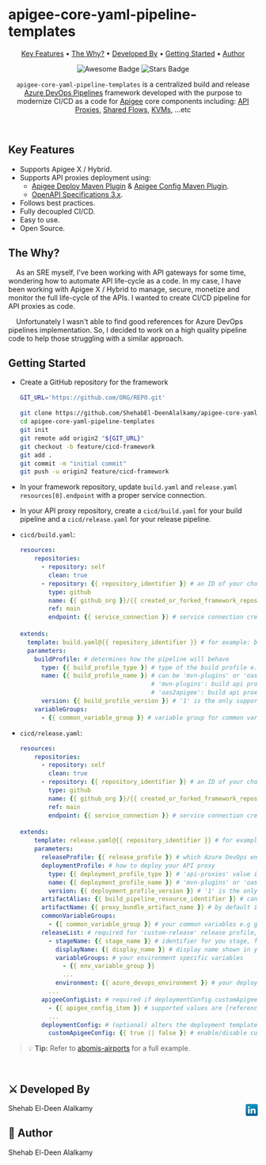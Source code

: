 <!-- markdownlint-configure-file {
  "MD033": false,
  "MD041": false
} -->

# apigee-core-yaml-pipeline-templates

<div align="center">

[Key Features](#key-features) •
[The Why?](#the-why) •
[Developed By](#%EF%B8%8F-developed-by) •
[Getting Started](#getting-started) •
[Author](#book-author)

<img src="https://cdn.rawgit.com/sindresorhus/awesome/d7305f38d29fed78fa85652e3a63e154dd8e8829/media/badge.svg" alt="Awesome Badge"/>
<img src="https://img.shields.io/pypi/status/ansicolortags.svg" alt="Stars Badge"/>

<br />

`apigee-core-yaml-pipeline-templates` is a centralized build and release [Azure DevOps Pipelines][azure-pipelines] framework developed with the purpose to modernize CI/CD as a code for [Apigee][apigee] core components including: [API Proxies][apigee-api-proxy], [Shared Flows][apigee-sf], [KVMs][apigee-kvm], ...etc

</div>

<br />

## Key Features

- Supports Apigee X / Hybrid.
- Supports API proxies deployment using:
  - [Apigee Deploy Maven Plugin][apigee-deploy-mvn] & [Apigee Config Maven Plugin][apigee-config-mvn].
  - [OpenAPI Specifications 3.x][oas].
- Follows best practices.
- Fully decoupled CI/CD.
- Easy to use.
- Open Source.

## The Why?

&nbsp;&nbsp;&nbsp;&nbsp;As an SRE myself, I've been working with API gateways for some time, wondering how to automate API life-cycle as a code. In my case, I have been working with Apigee X / Hybrid to manage, secure, monetize and monitor the full life-cycle of the APIs. I wanted to create CI/CD pipeline for API proxies as code.

&nbsp;&nbsp;&nbsp;&nbsp;Unfortunately I wasn't able to find good references for Azure DevOps pipelines implementation. So, I decided to work on a high quality pipeline code to help those struggling with a similar approach.

## Getting Started

- Create a GitHub repository for the framework

    ```bash
    GIT_URL='https://github.com/ORG/REPO.git'
    ```

    ```bash
    git clone https://github.com/ShehabEl-DeenAlalkamy/apigee-core-yaml-pipeline-templates.git
    cd apigee-core-yaml-pipeline-templates
    git init
    git remote add origin2 "${GIT_URL}"
    git checkout -b feature/cicd-framework
    git add .
    git commit -m "initial commit"
    git push -u origin2 feature/cicd-framework
    ```

- In your framework repository, update `build.yaml` and `release.yaml` `resources[0].endpoint` with a proper service connection.

- In your API proxy repository, create a `cicd/build.yaml` for your build pipeline and a `cicd/release.yaml` for your release pipeline.

- `cicd/build.yaml`:

    ```yaml
    resources:
        repositories:
          - repository: self
            clean: true
          - repository: {{ repository_identifier }} # an ID of your choice. for example: 'apigee-core'
            type: github
            name: {{ github_org }}/{{ created_or_forked_framework_repository }}
            ref: main
            endpoint: {{ service_connection }} # service connection created in your ADO project to access the repository

    extends:
      template: build.yaml@{{ repository_identifier }} # for example: build.yaml@apigee-core
      parameters:
        buildProfile: # determines how the pipeline will behave
          type: {{ build_profile_type }} # type of the build profile e.g. 'api-proxies', 'sharedflows', ..etc. 'api-proxies' value is the only supported value
          name: {{ build_profile_name }} # can be 'mvn-plugins' or 'oas2apigee'
                                         # 'mvn-plugins': build api proxies using Apigee Deploy & Apigee Config Maven Plugins
                                         # 'oas2apigee': build api proxies using apigeecli to deploy API proxies using OAS3.x files
          version: {{ build_profile_version }} # '1' is the only supported version currently      
        variableGroups:
          - {{ common_variable_group }} # variable group for common variables across all environments, e.g gcpServiceAccount, org & proxyDesc
    ```
  
- `cicd/release.yaml`:
  
    ```yaml
    resources:
        repositories:
          - repository: self
            clean: true
          - repository: {{ repository_identifier }} # an ID of your choice. for example: 'apigee-core'
            type: github
            name: {{ github_org }}/{{ created_or_forked_framework_repository }}
            ref: main
            endpoint: {{ service_connection }} # service connection created in your ADO project to access the repository

    extends:
        template: release.yaml@{{ repository_identifier }} # for example: release.yaml@apigee-core
        parameters:
          releaseProfile: {{ release_profile }} # which Azure DevOps environments to deploy to, currently 'custom-release' is the only supported value
          deploymentProfile: # how to deploy your API proxy
            type: {{ deployment_profile_type }} # 'api-proxies' value is the only supported value
            name: {{ deployment_profile_name }} # 'mvn-plugins' or 'oas2apigee' are supported
            version: {{ deployment_profile_version }} # '1' is the only supported value
          artifactAlias: {{ build_pipeline_resource_identifier }} # can be specified in resources.pipelines[0].pipeline
          artifactName: {{ proxy_bundle_artifact_name }} # by default it is named 'proxy-bundle-artifacts' in your build pipeline
          commonVariableGroups:
            - {{ common_variable_group }} # your common variables e.g gcpServiceAccount, org & proxyDesc
          releaseList: # required for 'custom-release' release profile, specify list of your deployment environments
            - stageName: {{ stage_name }} # identifier for you stage, for example 'Dev'
              displayName: {{ display_name }} # display name shown in your release pipeline run, for example 'Dev'
              variableGroups: # your environment specific variables
                - {{ env_variable_group }} 
                ...
              environment: {{ azure_devops_environment }} # your deployment environment
            ...
          apigeeConfigList: # required if deploymentConfig.customApigeeConfig is true, contains all the list of configurations you wish to create only regardless of source code
            - {{ apigee_config_item }} # supported values are [references, keystores, aliases, targetservers, keyvaluemaps, resourcefiles, apiproducts, developers, reports, flowhooks]
            ...
          deploymentConfig: # (optional) alters the deployment templates framework behavior
            customApigeeConfig: {{ true || false }} # enable/disable custom apigee configuration creation, default is false and will attempt to create all the supported configs
    ```

> :bulb: **Tip:** Refer to [abomis-airports][abomis-airports] for a full example.

<br />

## ⚔️ Developed By

<a href="https://www.linkedin.com/in/shehab-el-deen/" target="_blank"><img alt="LinkedIn" align="right" title="LinkedIn" height="24" width="24" src="docs/assets/imgs/linkedin.png"></a>

Shehab El-Deen Alalkamy

## :book: Author

Shehab El-Deen Alalkamy

<!--*********************  R E F E R E N C E S  *********************-->

<!-- * Links * -->

[apigee]: https://cloud.google.com/apigee/docs/api-platform/get-started/what-apigee
[apigee-api-proxy]: https://cloud.google.com/apigee/docs/api-platform/fundamentals/understanding-apis-and-api-proxies#:~:text=The%20Missing%20Link.-,What%20is%20an%20API%20proxy%3F,same%20API%20without%20any%20interruption.
[apigee-sf]: https://cloud.google.com/apigee/docs/api-platform/fundamentals/shared-flows
[apigee-kvm]: https://cloud.google.com/apigee/docs/api-platform/cache/key-value-maps#:~:text=maps%20(KVMs).-,Overview,encrypted%20key%2Fvalue%20String%20pairs.
[apigee-deploy-mvn]: https://github.com/apigee/apigee-deploy-maven-plugin
[apigee-config-mvn]: https://github.com/apigee/apigee-config-maven-plugin
[oas]: https://github.com/OAI/OpenAPI-Specification#the-openapi-specification
[azure-pipelines]: https://azure.microsoft.com/en-us/services/devops/pipelines/
[abomis-airports]: https://github.com/ShehabEl-DeenAlalkamy/abomis-airports
